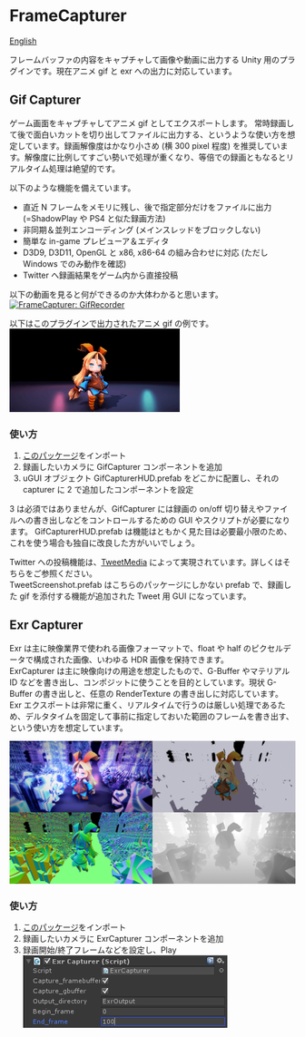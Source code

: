 # FrameCapturer
[English](README_EN.md)  

フレームバッファの内容をキャプチャして画像や動画に出力する Unity 用のプラグインです。現在アニメ gif と exr への出力に対応しています。

## Gif Capturer
ゲーム画面をキャプチャしてアニメ gif としてエクスポートします。
常時録画して後で面白いカットを切り出してファイルに出力する、というような使い方を想定しています。録画解像度はかなり小さめ (横 300 pixel 程度) を推奨しています。解像度に比例してすごい勢いで処理が重くなり、等倍での録画ともなるとリアルタイム処理は絶望的です。

以下のような機能を備えています。
- 直近 N フレームをメモリに残し、後で指定部分だけをファイルに出力 (=ShadowPlay や PS4 と似た録画方法)
- 非同期＆並列エンコーディング (メインスレッドをブロックしない)
- 簡単な in-game プレビューア＆エディタ
- D3D9, D3D11, OpenGL と x86, x86-64 の組み合わせに対応 (ただし Windows でのみ動作を確認)
- Twitter へ録画結果をゲーム内から直接投稿

以下の動画を見ると何ができるのか大体わかると思います。  
[![FrameCapturer: GifRecorder](http://img.youtube.com/vi/VRmVIzhxewI/0.jpg)](http://www.youtube.com/watch?v=VRmVIzhxewI)  

以下はこのプラグインで出力されたアニメ gif の例です。  
![gif_example1](Screenshots/gif_example1.gif)  

### 使い方
1. [このパッケージ](https://github.com/unity3d-jp/FrameCapturer/blob/master/Packages/FrameCapturer.unitypackage?raw=true)をインポート
2. 録画したいカメラに GifCapturer コンポーネントを追加
3. uGUI オブジェクト GifCapturerHUD.prefab をどこかに配置し、それの capturer に 2 で追加したコンポーネントを設定

3 は必須ではありませんが、GifCapturer には録画の on/off 切り替えやファイルへの書き出しなどをコントロールするための GUI やスクリプトが必要になります。
GifCapturerHUD.prefab は機能はともかく見た目は必要最小限のため、これを使う場合も独自に改良した方がいいでしょう。

Twitter への投稿機能は、[TweetMedia](https://github.com/unity3d-jp/TweetMedia) によって実現されています。詳しくはそちらをご参照ください。  
TweetScreenshot.prefab はこちらのパッケージにしかない prefab で、録画した gif を添付する機能が追加された Tweet 用 GUI になっています。

## Exr Capturer  
Exr は主に映像業界で使われる画像フォーマットで、float や half のピクセルデータで構成された画像、いわゆる HDR 画像を保持できます。  
ExrCapturer は主に映像向けの用途を想定したもので、G-Buffer やマテリアル ID などを書き出し、コンポジットに使うことを目的としています。現状 G-Buffer の書き出しと、任意の RenderTexture の書き出しに対応しています。  
Exr エクスポートは非常に重く、リアルタイムで行うのは厳しい処理であるため、デルタタイムを固定して事前に指定しておいた範囲のフレームを書き出す、という使い方を想定しています。  

![exr_example1](Screenshots/exr_example1.png)  

### 使い方
1. [このパッケージ](https://github.com/unity3d-jp/FrameCapturer/blob/master/Packages/FrameCapturer_Exr.unitypackage?raw=true)をインポート
2. 録画したいカメラに ExrCapturer コンポーネントを追加
3. 録画開始/終了フレームなどを設定し、Play  
![ExrCapturer](Screenshots/ExrCapturer.png)  
